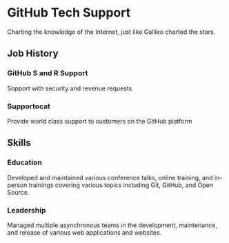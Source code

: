 # GitHub Tech Support

Charting the knowledge of the Internet, just like Galileo charted the stars.

## Job History

### GitHub S and R Support

Sopport with security and revenue requests

### Supportocat

Provide world class support to customers on the GitHub platform

## Skills

### Education

Developed and maintained various conference talks, online training, and in-person trainings covering various topics including Git, GitHub, and Open Source.

### Leadership

Managed multiple asynchronous teams in the development, maintenance, and release of various web applications and websites.
